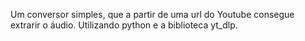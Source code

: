Um conversor simples, que a partir de uma url do Youtube consegue extrarir o áudio. Utilizando python e a biblioteca yt_dlp.
